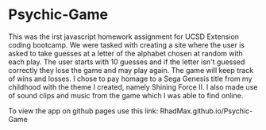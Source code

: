 # Psychic-Game
This was the irst javascript homework assignment for UCSD Extension coding bootcamp. We were tasked with creating a site where the user is asked to take guesses at a letter of the alphabet chosen at random with each play. The user starts with 10 guesses and if the letter isn't guessed correctly they lose the game and may play again. The game will keep track of wins and losses. I chose to pay homage to a Sega Genesis title from my childhood with the theme I created, namely Shining Force II. I also made use of sound clips and music from the game which I was able to find online. 

To view the app on github pages use this link: RhadMax.github.io/Psychic-Game
